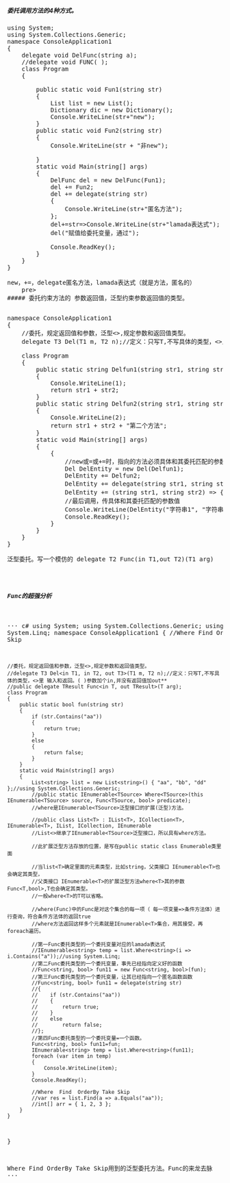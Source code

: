 ##### 委托调用方法的4种方式。
<pre>
using System;
using System.Collections.Generic;
namespace ConsoleApplication1
{
    delegate void DelFunc(string a);
    //delegate void FUNC<int ,int,string>( );
    class Program
    {
        
        public static void Fun1(string str)
        {
            List<int> list = new List<int>();
            Dictionary<int, object> dic = new Dictionary<int, object>();
            Console.WriteLine(str+"new");
        }
        public static void Fun2(string str)
        {
            Console.WriteLine(str + "非new");
         
        }
        static void Main(string[] args)
        {
            DelFunc del = new DelFunc(Fun1);
            del += Fun2;
            del += delegate(string str)
            {
                Console.WriteLine(str+"匿名方法");
            };
            del+=str=>Console.WriteLine(str+"lamada表达式");
            del("赋值给委托变量，通过");

            Console.ReadKey();
        }
    }
}

new，+=，delegate匿名方法，lamada表达式（就是方法，匿名的）
	</int>pre>
##### 委托约束方法的 参数返回值，泛型约束参数返回值的类型。

<pre>
namespace ConsoleApplication1
{
    //委托，规定返回值和参数，泛型<>,规定参数和返回值类型。
    delegate T3 Del<T1, T2, T3>(T1 m, T2 n);//定义：只写T,不写具体的类型，<>里 输入和返回。( )参数,并没有返回值**

    class Program
    {
        public static string Delfun1(string str1, string str2)
        {
            Console.WriteLine(1);
            return str1 + str2;
        }
        public static string Delfun2(string str1, string str2)
        {
            Console.WriteLine(2);
            return str1 + str2 + "第二个方法";
        }
        static void Main(string[] args)
        {
            {
                //new或=或+=时，指向的方法必须具体和其委托匹配的参数返回值 类型。
                Del<string, string, string> DelEntity = new Del<string, string, string>(Delfun1);
                DelEntity += Delfun2;
                DelEntity += delegate(string str1, string str2) { Console.WriteLine(3); ;return str1 + str2 + "第三个方法"; };
                DelEntity += (string str1, string str2) => { Console.WriteLine(3); return str1 + str2 + "第四个方法"; };
                //最后调用，传具体和其委托匹配的参数值
                Console.WriteLine(DelEntity("字符串1", "字符串2"));
                Console.ReadKey();
            }
        }
    }
}

泛型委托。写一个模仿的 delegate T2 Func(in T1,out T2)(T1 arg)
</pre>

##### Func的超强分析
··· c#
using System;
using System.Collections.Generic;
using System.Linq;
namespace ConsoleApplication1
{
    //Where  Find  OrderBy Take Skip

    //委托，规定返回值和参数，泛型<>,规定参数和返回值类型。
    //delegate T3 Del<in T1, in T2, out T3>(T1 m, T2 n);//定义：只写T,不写具体的类型，<>里 输入和返回。( )参数加个in,并没有返回值加out**
    //public delegate TResult Func<in T, out TResult>(T arg);
    class Program
    {
        public static bool fun(string str)
        {
            if (str.Contains("aa"))
            {
                return true;
            }
            else
            {
                return false;
            }
        }
        static void Main(string[] args)
        {
            List<string> list = new List<string>() { "aa", "bb", "dd" };//using System.Collections.Generic;
            //public static IEnumerable<TSource> Where<TSource>(this IEnumerable<TSource> source, Func<TSource, bool> predicate);
            //where是IEnumerable<TSource>泛型接口的扩展(泛型)方法。

            //public class List<T> : IList<T>, ICollection<T>, IEnumerable<T>, IList, ICollection, IEnumerable
            //List<>继承了IEnumerable<TSource>泛型接口，所以具有where方法。

            //此扩展泛型方法存放的位置，是写在public static class Enumerable类里面

            //当list<T>确定里面的元素类型，比如string，父类接口 IEnumerable<T>也会确定其类型，
            //父类接口 IEnumerable<T>的扩展泛型方法where<T>其的参数Func<T,bool>,T也会确定其类型。
            //一般where<T>的T可以省略。

            //where(Func)中的Func是对这个集合的每一项（ 每一项变量=>条件方法体）进行查询，符合条件方法体的返回true
            //where方法返回这样多个元素就是IEnumerable<T>集合，用其接受，再foreach遍历。

            //第一Func委托类型的一个委托变量对应的lamada表达式
            //IEnumerable<string> temp = list.Where<string>(i => i.Contains("a"));//using System.Linq; 
            //第二Func委托类型的一个委托变量，事先已经指向定义好的函数
            //Func<string, bool> fun11 = new Func<string, bool>(fun);
            //第三Func委托类型的一个委托变量，让其已经指向一个匿名函数函数
            //Func<string, bool> fun11 = delegate(string str)
            //{
            //    if (str.Contains("aa"))
            //    {
            //        return true;
            //    }
            //    else
            //        return false;
            //};
            //第四Func委托类型的一个委托变量=一个函数。
            Func<string, bool> fun11=fun;
            IEnumerable<string> temp = list.Where<string>(fun11);
            foreach (var item in temp)
            {
                Console.WriteLine(item);
            }
            Console.ReadKey();

            //Where  Find  OrderBy Take Skip
            //var res = list.Find(a => a.Equals("aa"));
            //int[] arr = { 1, 2, 3 };
        }
    }
}

Where Find OrderBy Take Skip用到的泛型委托方法。Func的来龙去脉
···
   